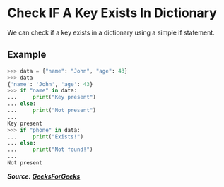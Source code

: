 # Check IF A Key Exists In Dictionary

We can check if a key exists in a dictionary using a simple if statement.

## Example

```python
>>> data = {"name": "John", "age": 43} 
>>> data
{'name': 'John', 'age': 43}
>>> if "name" in data:
...     print("Key present")
... else:
...     print("Not present")
... 
Key present
>>> if "phone" in data:
...     print("Exists!")
... else:
...     print("Not found!")
... 
Not present
```

***Source: [GeeksForGeeks](https://www.geeksforgeeks.org/python-check-whether-given-key-already-exists-in-a-dictionary/)***
